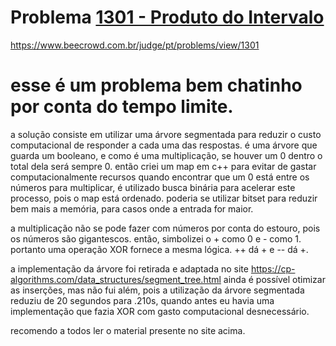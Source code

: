 # Problema [1301 - Produto do Intervalo]()

https://www.beecrowd.com.br/judge/pt/problems/view/1301

# esse é um problema bem chatinho por conta do tempo limite.

a solução consiste em utilizar uma árvore segmentada para reduzir o custo computacional de responder a cada uma das respostas. é uma árvore que guarda um booleano, e como é uma multiplicação, se houver um 0 dentro o total dela será sempre 0. então criei um map em c++ para evitar de gastar computacionalmente recursos quando encontrar que um 0 está entre os números para multiplicar, é utilizado busca binária para acelerar este processo, pois o map está ordenado. poderia se utilizar bitset para reduzir bem mais a memória, para casos onde a entrada for maior.

a multiplicação não se pode fazer com números por conta do estouro, pois os números são gigantescos. então, simbolizei o + como 0 e - como 1. portanto uma operação XOR fornece a mesma lógica. ++ dá + e -- dá +.

a implementação da árvore foi retirada e adaptada no site https://cp-algorithms.com/data_structures/segment_tree.html
ainda é possível otimizar as inserções, mas não fui além, pois a utilização da árvore segmentada reduziu de 20 segundos para .210s, quando antes eu havia uma implementação que fazia XOR com gasto computacional desnecessário.

recomendo a todos ler o material presente no site acima.
